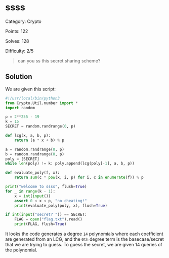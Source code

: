 # ssss

Category: Crypto

Points: 122

Solves: 128

Difficulty: 2/5

>can you ss this secret sharing scheme?


## Solution

We are given this script:

```py
#!/usr/local/bin/python3
from Crypto.Util.number import *
import random

p = 2**255 - 19
k = 15
SECRET = random.randrange(0, p)

def lcg(x, a, b, p):
    return (a * x + b) % p

a = random.randrange(0, p)
b = random.randrange(0, p)
poly = [SECRET]
while len(poly) != k: poly.append(lcg(poly[-1], a, b, p))

def evaluate_poly(f, x):
    return sum(c * pow(x, i, p) for i, c in enumerate(f)) % p

print("welcome to ssss", flush=True)
for _ in range(k - 1):
    x = int(input())
    assert 0 < x < p, "no cheating!"
    print(evaluate_poly(poly, x), flush=True)

if int(input("secret? ")) == SECRET:
    FLAG = open("flag.txt").read()
    print(FLAG, flush=True)
```

It looks the code generates a degree `14` polynomials where each coefficient are generated from an LCG, and the `0th` degree term is the basecase/secret that we are trying to guess. To guess the secret, we are given 14 queries of the polynomial.

